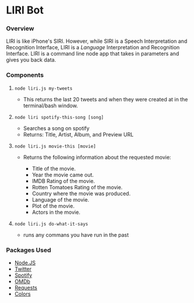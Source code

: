 # LIRI Bot

### Overview

LIRI is like iPhone's SIRI. However, while SIRI is a Speech Interpretation and Recognition Interface, LIRI is a _Language_ Interpretation and Recognition Interface. LIRI is a command line node app that takes in parameters and gives you back data.

### Components

1. `node liri.js my-tweets`
    * This returns the last 20 tweets and when they were created at in the terminal/bash window.

2. `node liri spotify-this-song [song]`
    * Searches a song on spotify
    * Returns: Title, Artist, Album, and Preview URL

3. `node liri.js movie-this [movie]`
    * Returns the following information about the requested movie:

       * Title of the movie.
       * Year the movie came out.
       * IMDB Rating of the movie.
       * Rotten Tomatoes Rating of the movie.
       * Country where the movie was produced.
       * Language of the movie.
       * Plot of the movie.
       * Actors in the movie.

4. `node liri.js do-what-it-says`
    * runs any commans you have run in the past

### Packages Used

* [Node.JS](https://www.npmjs.com/)
* [Twitter](https://www.npmjs.com/package/twitter)
* [Spotify](https://www.npmjs.com/package/spotify)
* [OMDb](https://www.npmjs.com/package/omdb)
* [Requests](https://www.npmjs.com/package/requests)
* [Colors](https://www.npmjs.com/package/colors)